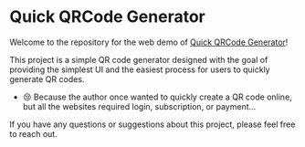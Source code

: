 # Quick QRCode Generator

Welcome to the repository for the web demo of [Quick QRCode Generator](https://072jiajia.github.io/qrcode-gen/)!

This project is a simple QR code generator designed with the goal of providing the simplest UI and the easiest process for users to quickly generate QR codes.

* 😢 Because the author once wanted to quickly create a QR code online, but all the websites required login, subscription, or payment...

If you have any questions or suggestions about this project, please feel free to reach out.
